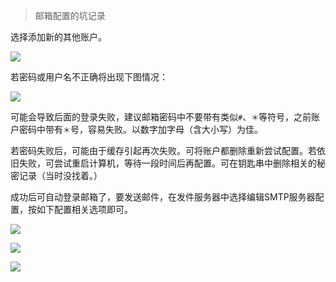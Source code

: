 > 邮箱配置的坑记录

选择添加新的其他账户。

![](http://7mj4a6.com1.z0.glb.clouddn.com/hy1.jpg)

若密码或用户名不正确将出现下图情况：

![](http://7mj4a6.com1.z0.glb.clouddn.com/hy2.jpg)

可能会导致后面的登录失败，建议邮箱密码中不要带有类似`#`、`＊`等符号，之前账户密码中带有`＊`号，容易失败。以数字加字母（含大小写）为佳。

若密码失败后，可能由于缓存引起再次失败。可将账户都删除重新尝试配置。若依旧失败，可尝试重启计算机，等待一段时间后再配置。可在钥匙串中删除相关的秘密记录（当时没找着。）

成功后可自动登录邮箱了，要发送邮件，在发件服务器中选择编辑SMTP服务器配置，按如下配置相关选项即可。

![](http://7mj4a6.com1.z0.glb.clouddn.com/hy3.jpg)

![](http://7mj4a6.com1.z0.glb.clouddn.com/hy4.jpg)

![](http://7mj4a6.com1.z0.glb.clouddn.com/hy5.jpg)
